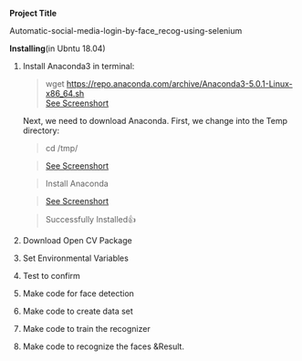 **Project Title**






Automatic-social-media-login-by-face_recog-using-selenium



**Installing**(in Ubntu 18.04)



1. Install Anaconda3 in terminal:
    >wget https://repo.anaconda.com/archive/Anaconda3-5.0.1-Linux-x86_64.sh  
    >[See Screenshort](https://github.com/sunil9768/Automatic-social-media-login-by-face_recog-using-selenium/blob/master/install-anaconda-ubuntu003.png)
    
    
    Next, we need to download Anaconda. First, we change into the Temp directory:
    > cd /tmp/
    
    
    
    >[See Screenshort](https://github.com/sunil9768/Automatic-social-media-login-by-face_recog-using-selenium/blob/master/install-anaconda-ubuntu002.png)
    
    >Install Anaconda
    
    >[See Screenshort](https://github.com/sunil9768/Automatic-social-media-login-by-face_recog-using-selenium/blob/master/install-anaconda-ubuntu005-300x57.png)   
    
    
    > Successfully Installed:+1:

2. Download Open CV Package
3. Set Environmental Variables
4. Test to confirm
5. Make code for face detection
6. Make code to create data set
7. Make code to train the recognizer
8. Make code to recognize the faces &Result.






